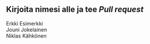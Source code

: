 ## Kirjoita nimesi alle ja tee *Pull request*
Erkki Esimerkki  
Jouni Jokelainen  
Niklas Kähkönen

